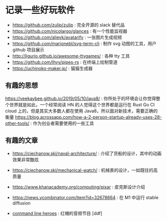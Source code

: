 # 记录一些好玩软件
- https://github.com/zulip/zulip : 完全开源的 slack 替代品
- https://github.com/nicolargo/glances :  有一个性能监视器
- https://github.com/alievk/avatarify : 一张图片生成视频
- https://github.com/marionebl/svg-term-cli : 制作 svg 动图的工具，用户 github 项目展示
- http://ligurio.github.io/awesome-ttygames/ : 各种 tty 工具
- https://github.com/lhvy/pipes-rs : 在终端上绘制管道
- https://uchinoko-maker.jp/ : 猫猫生成器

## 有趣的思想
https://veekaybee.github.io/2019/05/10/java8/ : 你所处于的环境会让你觉得整个世界就是如此，一个经常阅读 HN 的人觉得这个世界都是运行在 Rust Go CI cloud 上的，但是其实大多数人都在使用 Java8，所以面对新技术，需要正确的衡量
https://blog.acrossapp.com/how-a-2-person-startup-already-uses-28-other-tools/ : 作为创业者需要使用的一些工具

## 有趣的文章
- https://ciechanow.ski/naval-architecture/ : 介绍了货船的设计，其中的动画效果非常酷炫
- https://ciechanow.ski/mechanical-watch/ : 机械表的设计，一如既往的高质量
- https://www.khanacademy.org/computing/pixar : 皮克斯设计介绍
- https://news.ycombinator.com/item?id=32678664 : 在 M1 中运行 stable diffusion

- [command line heroes](https://www.redhat.com/en/command-line-heroes/season-1/os-wars-part-1) : 红帽的音频节目 [ddf]
